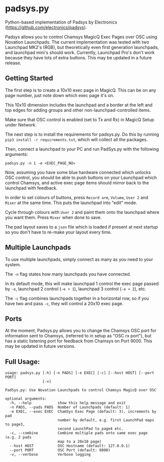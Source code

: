 # padsys.py
Python-based implementation of Padsys by Electronics (https://github.com/electronics/padsys).

Padsys allows you to control Chamsys MagicQ Exec Pages over OSC using Novation Launchpads.
The current implementation was tested with two Launchpad MK2's (RGB), but theoretically even first generation launchpads, and launchpad mini's should work.
Currently, Launchpad Pro's don't work because they have lots of extra buttons. This may be updated in a future release.

## Getting Started

The first step is to create a 10x10 exec page in MagicQ. This can be on any page number, just note down which exec page it's on.

This 10x10 dimension includes the launchpad and a border at the left and top edges for adding groups and other non-launchpad-controlled items.

Make sure that OSC control is enabled (set to Tx and Rx) in MagicQ Setup under Network.

The next step is to install the requirements for padsys.py. Do this by running `pip3 install -r requirements.txt`, which will collect all the packages.

Then, connect a launchpad to your PC and run PadSys.py with the following arguments:

```
padsys.py -n 1 -e <EXEC_PAGE_NO> 
```

Now, assuming you have some blue hardware connected which unlocks OSC control, you should be able to push buttons on your Launchpad which control Chamsys, and active exec page items should mirror back to the launchpad with feedback.

In order to set colours of buttons, press `Record arm`, `Volume`, `User 2` and `Mixer` at the same time. This puts the launchpad into "edit" mode.

Cycle through colours with `User 2` and paint them onto the launchpad where you want them. Press `Mixer` when done to save.

The pad layout saves to a `json` file which is loaded if present at next startup so you don't have to re-make your layout every time.

## Multiple Launchpads

To use multiple launchpads, simply connect as many as you need to your system.

The `-n` flag states how many launchpads you have connected.

In its default mode, this will make launchpad 1 control the exec page passed by `-e`, launchpad 2 control (`-e + 1`), launchpad 3 control (`-e + 2`), etc.

The `-c` flag combines launchpads together in a horizontal row, so if you have two and pass `-c`, they will control a 20x10 exec page.

## Ports

At the moment, Padsys.py allows you to change the Chamsys OSC port for information sent to Chamsys, (referred to in setup as "OSC rx port"), but has a static listening port for feedback from Chamsys on Port 9000. This may be updated in future versions.

## Full Usage:

```
usage: padsys.py [-h] [-n PADS] [-e EXEC] [-c] [--host HOST] [--port PORT]
                 [-v]

PadSys.py: Use Novation Launchpads to control Chamsys MagicQ over OSC

optional arguments:
  -h, --help            show this help message and exit
  -n PADS, --pads PADS  Number of Launchpads (default: 1)
  -e EXEC, --exec EXEC  ChamSys Exec Page (default: 3), increments by pad
                        number by default, e.g. first LaunchPad maps to page3,
                        second LaunchPad to page4 etc.
  -c, --combine         Combine multiple pads onto same exec page (e.g. 2 pads
                        map to a 20x10 page)
  --host HOST           OSC Hostname (default: 127.0.0.1)
  --port PORT           OSC Port (default: 8000)
  -v, --verbose         Verbose logging
```

